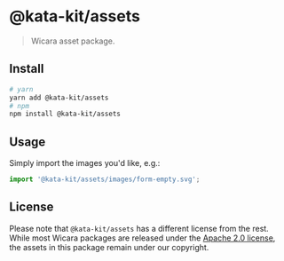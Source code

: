 # @kata-kit/assets

> Wicara asset package.

## Install

```sh
# yarn
yarn add @kata-kit/assets
# npm
npm install @kata-kit/assets
```

## Usage

Simply import the images you'd like, e.g.:

```javascript
import '@kata-kit/assets/images/form-empty.svg';
```

## License

Please note that `@kata-kit/assets` has a different license from the rest. While most Wicara packages are released under the [Apache 2.0 license](https://www.apache.org/licenses/LICENSE-2.0.html), the assets in this package remain under our copyright.

